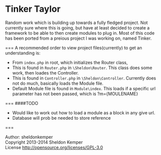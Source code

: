 Tinker Taylor
======

Random work which is building up towards a fully fledged project.
Not currently sure where this is going, but have at least decided to create a framework to be able to then create modules to plug in.
Most of this code has been ported from a preious project I was working on, named Tinker.

===
A recommended order to view project files(currently) to get an understanding is:  
  *  From `index.php` in root, which initializes the Router class,  
  *  This is found in `Router.php` in `\Sheldon\Router`. This class does some work, then loades the Controller.  
  *  This is found in `Controller.php` in `\Sheldon\Controller`. Currently does not do much, basically loads the Module file.  
  *  Default Module file is found in `Module\index`. This loads if a specific url parameter has not been passed, which is ?m={MOULENAME}

===
####TODO
  *  Would like to work out how to load a module as a block in any give url. 
  *  Database will prob be needed to store reference


 
===

Author: sheldonkemper  
Copyright 2013-2014 Sheldon Kemper  
License http://opensource.org/licenses/GPL-3.0



